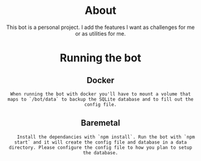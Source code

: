 <center>

# About

This bot is a personal project. I add the features I want as challenges for me or as utilities for me.

# Running the bot

## Docker

    When running the bot with docker you'll have to mount a volume that maps to `/bot/data` to backup the SQLite database and to fill out the config file.

## Baremetal

    	Install the dependancies with `npm install`. Run the bot with `npm start` and it will create the config file and database in a data directory. Please configure the config file to how you plan to setup the database.

</center>
